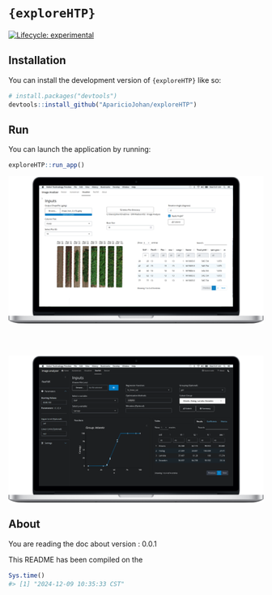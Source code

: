 
<!-- README.md is generated from README.Rmd. Please edit that file -->

# `{exploreHTP}`

<!-- badges: start -->

[![Lifecycle:
experimental](https://img.shields.io/badge/lifecycle-experimental-orange.svg)](https://lifecycle.r-lib.org/articles/stages.html#experimental)
<!-- badges: end -->

## Installation

You can install the development version of `{exploreHTP}` like so:

``` r
# install.packages("devtools")
devtools::install_github("AparicioJohan/exploreHTP")
```

## Run

You can launch the application by running:

``` r
exploreHTP::run_app()
```

<img src='man/figures/Logo2.jpg' align="center"/>

<br> <br>

<img src='man/figures/desktop.png' align="center"/>

## About

You are reading the doc about version : 0.0.1

This README has been compiled on the

``` r
Sys.time()
#> [1] "2024-12-09 10:35:33 CST"
```
